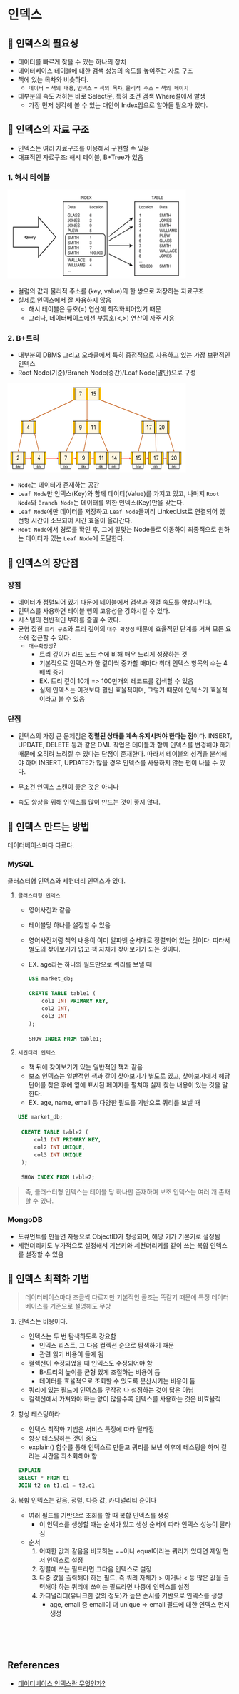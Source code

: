 # 인덱스

## 📍 인덱스의 필요성

- 데이터를 빠르게 찾을 수 있는 하나의 장치
- 데이터베이스 테이블에 대한 검색 성능의 속도를 높여주는 자료 구조
- 책에 있는 목차와 비슷하다.
  - `데이터` = `책의 내용`, `인덱스` = `책의 목차`, `물리적 주소` = `책의 페이지`
- 대부분의 속도 저하는 바로 Select문, 특히 조건 검색 Where절에서 발생
  - 가장 먼저 생각해 볼 수 있는 대안이 Index임으로 알아둘 필요가 있다.

## 📍 인덱스의 자료 구조

- 인덱스는 여러 자료구조를 이용해서 구현할 수 있음
- 대표적인 자료구조: 해시 테이블, B+Tree가 있음

### 1. 해시 테이블

<img src="images/index_hash.png" width="400" height="200">

- 컬럼의 값과 물리적 주소를 (key, value)의 한 쌍으로 저장하는 자료구조
- 실제로 인덱스에서 잘 사용하지 않음
  - 해시 테이블은 등호(=) 연산에 최적화되어있기 때문
  - 그러나, 데이터베이스에선 부등호(<,>) 연산이 자주 사용

### 2. B+트리

- 대부분의 DBMS 그리고 오라클에서 특히 중점적으로 사용하고 있는 가장 보편적인 인덱스
- Root Node(기준)/Branch Node(중간)/Leaf Node(말단)으로 구성

<img src="images/index_btree.png" width="400" height="200">

- `Node`는 데이터가 존재하는 공간
- `Leaf Node`만 인덱스(Key)와 함께 데이터(Value)를 가지고 있고, 나머지 `Root Node`와 `Branch Node`는 데이터를 위한 인덱스(Key)만을 갖는다.
- `Leaf Node`에만 데이터를 저장하고 `Leaf Node`들끼리 LinkedList로 연결되어 있 선형 시간이 소모되어 시간 효율이 올라간다.
- `Root Node`에서 경로를 확인 후, 그에 알맞는 Node들로 이동하여 최종적으로 원하는 데이터가 있는 `Leaf Node`에 도달한다.

## 📍 인덱스의 장단점

### 장점

- 데이터가 정렬되어 있기 때문에 테이블에서 검색과 정렬 속도를 향상시킨다.
- 인덱스를 사용하면 테이블 행의 고유성을 강화시킬 수 있다.
- 시스템의 전반적인 부하를 줄일 수 있다.
- 균형 잡힌 `트리 구조`와 트리 깊이의 `대수 확장성` 때문에 효율적인 단계를 거쳐 모든 요소에 접근할 수 있다.
  - `대수확장성`?
    - 트리 깊이가 리프 노드 수에 비해 매우 느리게 성장하는 것
    - 기본적으로 인덱스가 한 깊이씩 증가할 때마다 최대 인덱스 항목의 수는 4배씩 증가
    - EX. 트리 깊이 10개 => 100만개의 레코드를 검색할 수 있음
    - 실제 인덱스는 이것보다 훨씬 효율적이며, 그렇기 때문에 인덱스가 효율적이라고 볼 수 있음

### 단점

- 인덱스의 가장 큰 문제점은 **정렬된 상태를 계속 유지시켜야 한다는 점**이다.
  INSERT, UPDATE, DELETE 등과 같은 DML 작업은 테이블과 함꼐 인덱스를 변경해야 하기 때문에 오히려 느려질 수 있다는 단점이 존재한다. 따라서 테이블의 성격을 분석해야 하며 INSERT, UPDATE가 많을 경우 인덱스를 사용하지 않는 편이 나을 수 있다.

- 무조건 인덱스 스캔이 좋은 것은 아니다

- 속도 향상을 위해 인덱스를 많이 만드는 것이 좋지 않다.

## 📍 인덱스 만드는 방법

데이터베이스마다 다르다.

### MySQL

클러스터형 인덱스와 세컨더리 인덱스가 있다.

1. `클러스터형 인덱스`

   - 영어사전과 같음
   - 테이블당 하나를 설정할 수 있음
   - 영어사전처럼 책의 내용이 이미 알파벳 순서대로 정렬되어 있는 것이다. 따라서 별도의 찾아보기가 없고 책 자체가 찾아보기가 되는 것이다.
   - EX. age라는 하나의 필드만으로 쿼리를 보낼 때

     ```SQL
     USE market_db;

     CREATE TABLE table1 (
         col1 INT PRIMARY KEY,
         col2 INT,
         col3 INT
     );

     SHOW INDEX FROM table1;
     ```

2. `세컨더리 인덱스`

   - 책 뒤에 찾아보기가 있는 일반적인 책과 같음
   - 보조 인덱스는 일반적인 책과 같이 찾아보기가 별도로 있고, 찾아보기에서 해당 단어를 찾은 후에 옆에 표시된 페이지를 펼쳐야 실제 찾는 내용이 있는 것을 말한다.
   - EX. age, name, email 등 다양한 필드를 기반으로 쿼리를 보낼 때

   ```SQL
   USE market_db;

    CREATE TABLE table2 (
        col1 INT PRIMARY KEY,
        col2 INT UNIQUE,
        col3 INT UNIQUE
    );

    SHOW INDEX FROM table2;
   ```

> 즉, 클러스터형 인덱스는 테이블 당 하나만 존재하며 보조 인덱스는 여러 개 존재할 수 있다.

### MongoDB

- 도큐먼트를 만들면 자동으로 ObjectID가 형성되며, 해당 키가 기본키로 설정됨
- 세컨더리키도 부가적으로 설정해서 기본키와 세컨더리키를 같이 쓰는 복합 인덱스를 설정할 수 있음

## 📍 인덱스 최적화 기법

> 데이터베이스마다 조금씩 다르지만 기본적인 골조는 똑같기 때문에 특정 데이터베이스를 기준으로 설명해도 무방

1. 인덱스는 비용이다.
   - 인덱스는 두 번 탐색하도록 강요함
     - 인덱스 리스트, 그 다음 컬렉션 순으로 탐색하기 때문
     - 관련 읽기 비용이 들게 됨
   - 컬렉션이 수정되었을 때 인덱스도 수정되어야 함
     - B-트리의 높이를 균형 있게 조절하는 비용이 듬
     - 데이터를 효율적으로 조회할 수 있도록 분산시키는 비용이 듬
   - 쿼리에 있는 필드에 인덱스를 무작정 다 설정하는 것이 답은 아님
   - 컬렉션에서 가져와야 하는 양이 많을수록 인덱스를 사용하는 것은 비효율적
2. 항상 테스팅하라
   - 인덱스 최적화 기법은 서비스 특징에 따라 달라짐
   - 항상 테스팅하는 것이 중요
   - explain() 함수를 통해 인덱스르 만들고 쿼리를 보낸 이후에 테스팅을 하며 걸리는 시간을 최소화해야 함
   ```SQL
   EXPLAIN
   SELECT * FROM t1
   JOIN t2 on t1.c1 = t2.c1
   ```
3. 복합 인덱스는 같음, 정렬, 다중 값, 카디널리티 순이다

   - 여러 필드를 기반으로 조회를 할 때 복합 인덱스를 생성
     - 이 인덱스를 생성할 때는 순서가 있고 생성 순서에 따라 인덱스 성능이 달라짐
   - 순서
     1. 어떠한 값과 같음을 비교하는 ==이나 equal이라는 쿼리가 있다면 제일 먼저 인덱스로 설정
     2. 정렬에 쓰는 필드라면 그다음 인덱스로 설정
     3. 다중 값을 출력해야 하는 필드, 즉 쿼리 자체가 > 이거나 < 등 많은 값을 출력해야 하는 쿼리에 쓰이는 필드라면 나중에 인덱스를 설정
     4. 카디널리티(유니크한 값의 정도)가 높은 순서를 기반으로 인덱스를 생성
        - age, email 중 email이 더 unique => email 필드에 대한 인덱스 먼저 생성

<br />
<br />
<br />

## References

- [데이터베이스 인덱스란 무엇인가?](https://coding-factory.tistory.com/746)
